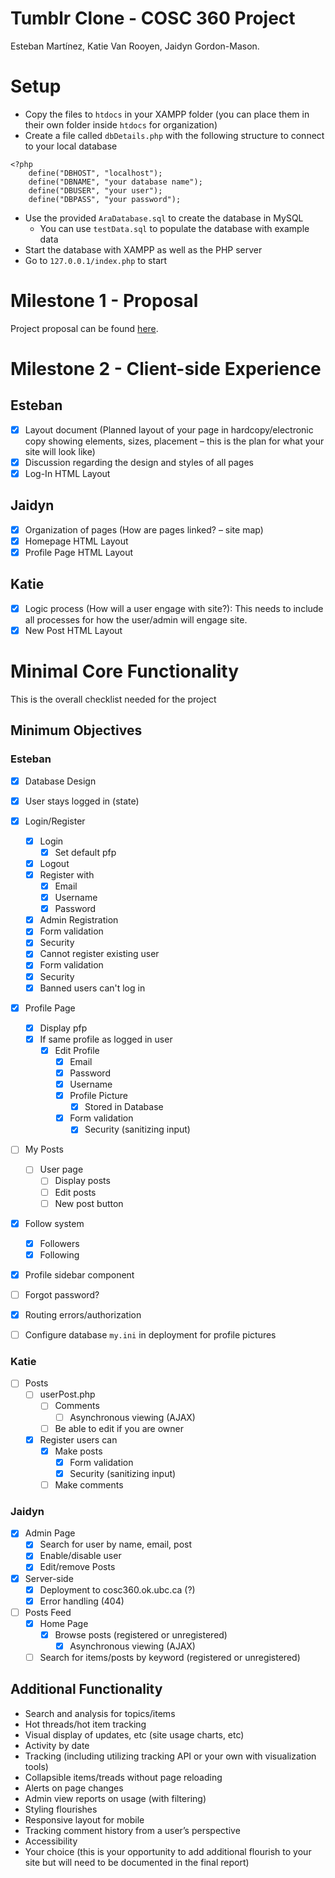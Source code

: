 # Tumblr Clone - COSC 360 Project

Esteban Martínez, Katie Van Rooyen, Jaidyn Gordon-Mason.

# Setup

-   Copy the files to `htdocs` in your XAMPP folder (you can place them in their own folder inside `htdocs` for organization)
-   Create a file called `dbDetails.php` with the following structure to connect to your local database

```
<?php
    define("DBHOST", "localhost");
    define("DBNAME", "your database name");
    define("DBUSER", "your user");
    define("DBPASS", "your password");
```

-   Use the provided `AraDatabase.sql` to create the database in MySQL
    -   You can use `testData.sql` to populate the database with example data
-   Start the database with XAMPP as well as the PHP server
-   Go to `127.0.0.1/index.php` to start

# Milestone 1 - Proposal

Project proposal can be found [here](./docs/Proposal.pdf).

# Milestone 2 - Client-side Experience

## Esteban

-   [x] Layout document (Planned layout of your page in hardcopy/electronic copy showing elements, sizes, placement – this is the plan for what your site will look like)
-   [x] Discussion regarding the design and styles of all pages
-   [x] Log-In HTML Layout

## Jaidyn

-   [x] Organization of pages (How are pages linked? – site map)
-   [x] Homepage HTML Layout
-   [x] Profile Page HTML Layout

## Katie

-   [x] Logic process (How will a user engage with site?): This needs to include all processes for how the user/admin will engage site.
-   [x] New Post HTML Layout

# Minimal Core Functionality

This is the overall checklist needed for the project

## Minimum Objectives

### Esteban

-   [x] Database Design
-   [x] User stays logged in (state)
-   [x] Login/Register
    -   [x] Login
        -   [x] Set default pfp
    -   [x] Logout
    -   [x] Register with
        -   [x] Email
        -   [x] Username
        -   [x] Password
    -   [x] Admin Registration
    -   [x] Form validation
    -   [x] Security
    -   [x] Cannot register existing user
    -   [x] Form validation
    -   [x] Security
    -   [x] Banned users can't log in
-   [x] Profile Page
    -   [x] Display pfp
    -   [x] If same profile as logged in user
        -   [x] Edit Profile
            -   [x] Email
            -   [x] Password
            -   [x] Username
            -   [x] Profile Picture
                -   [x] Stored in Database
            -   [x] Form validation
                -   [x] Security (sanitizing input)
-   [ ] My Posts

    -   [ ] User page
        -   [ ] Display posts
        -   [ ] Edit posts
        -   [ ] New post button

-   [x] Follow system
    -   [x] Followers
    -   [x] Following
-   [x] Profile sidebar component
-   [ ] Forgot password?
-   [x] Routing errors/authorization
-   [ ] Configure database `my.ini` in deployment for profile pictures

### Katie

-   [ ] Posts
    -   [ ] userPost.php
        -   [ ] Comments
            -   [ ] Asynchronous viewing (AJAX)
        -   [ ] Be able to edit if you are owner
    -   [x] Register users can
        -   [x] Make posts
            -   [x] Form validation
            -   [x] Security (sanitizing input)
        -   [ ] Make comments

### Jaidyn

-   [x] Admin Page
    -   [x] Search for user by name, email, post
    -   [x] Enable/disable user
    -   [x] Edit/remove Posts
-   [x] Server-side
    -   [x] Deployment to cosc360.ok.ubc.ca (?)
    -   [x] Error handling (404)
-   [ ] Posts Feed
    -   [x] Home Page
        -   [x] Browse posts (registered or unregistered)
            -   [x] Asynchronous viewing (AJAX)
    -   [ ] Search for items/posts by keyword (registered or unregistered)

## Additional Functionality

-   Search and analysis for topics/items
-   Hot threads/hot item tracking
-   Visual display of updates, etc (site usage charts, etc)
-   Activity by date
-   Tracking (including utilizing tracking API or your own with visualization tools)
-   Collapsible items/treads without page reloading
-   Alerts on page changes
-   Admin view reports on usage (with filtering)
-   Styling flourishes
-   Responsive layout for mobile
-   Tracking comment history from a user’s perspective
-   Accessibility
-   Your choice (this is your opportunity to add additional flourish to your site but will need to be documented in the final report)
